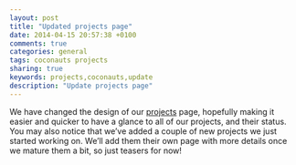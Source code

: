 ```yaml
---
layout: post
title: "Updated projects page"
date: 2014-04-15 20:57:38 +0100
comments: true
categories: general
tags: coconauts projects
sharing: true
keywords: projects,coconauts,update
description: "Update projects page"
---
```


We have changed the design of our [projects](/projects) page, hopefully making it easier and quicker to have a glance to all of our projects, and their status. 
You may also notice that we’ve added a couple of new projects we just started working on.
We’ll add them their own page with more details once we mature them a bit, so just teasers for now!